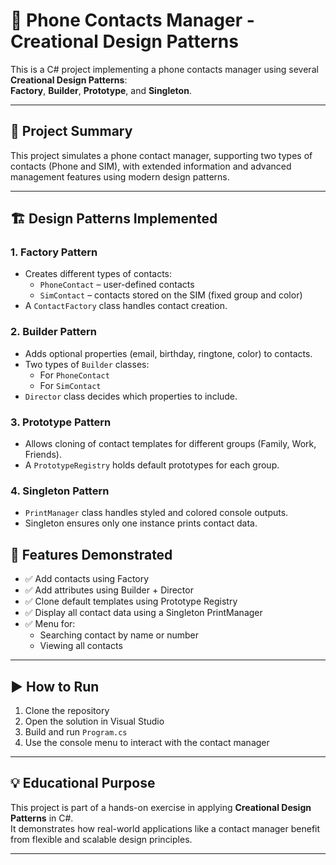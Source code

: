 # 📱 Phone Contacts Manager - Creational Design Patterns

This is a C# project implementing a phone contacts manager using several **Creational Design Patterns**:  
**Factory**, **Builder**, **Prototype**, and **Singleton**.

---

## 📌 Project Summary

This project simulates a phone contact manager, supporting two types of contacts (Phone and SIM), with extended information and advanced management features using modern design patterns.

---

## 🏗️ Design Patterns Implemented

### 1. **Factory Pattern**
- Creates different types of contacts:  
  - `PhoneContact` – user-defined contacts  
  - `SimContact` – contacts stored on the SIM (fixed group and color)  
- A `ContactFactory` class handles contact creation.

### 2. **Builder Pattern**
- Adds optional properties (email, birthday, ringtone, color) to contacts.
- Two types of `Builder` classes:
  - For `PhoneContact`
  - For `SimContact`
- `Director` class decides which properties to include.

### 3. **Prototype Pattern**
- Allows cloning of contact templates for different groups (Family, Work, Friends).
- A `PrototypeRegistry` holds default prototypes for each group.

### 4. **Singleton Pattern**
- `PrintManager` class handles styled and colored console outputs.
- Singleton ensures only one instance prints contact data.
## 🧪 Features Demonstrated

- ✅ Add contacts using Factory  
- ✅ Add attributes using Builder + Director  
- ✅ Clone default templates using Prototype Registry  
- ✅ Display all contact data using a Singleton PrintManager  
- ✅ Menu for:
  - Searching contact by name or number  
  - Viewing all contacts  

---

## ▶️ How to Run

1. Clone the repository
2. Open the solution in Visual Studio
3. Build and run `Program.cs`
4. Use the console menu to interact with the contact manager

---

## 💡 Educational Purpose

This project is part of a hands-on exercise in applying **Creational Design Patterns** in C#.  
It demonstrates how real-world applications like a contact manager benefit from flexible and scalable design principles.

---
